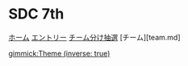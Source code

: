 # SDC 7th

[ホーム](index.md)
[エントリー](entry.md)
[チーム分け抽選](lottery.md)
[チーム][team.md]

<!-- [決勝ラウンド](final.md)
[えみっきょ](a.md)
[pp(ピアニッシモ)](b.md)
[中間管理職](c.md)
[のどか](d.md)
[COLoRFUL❤️](e.md) -->

<!-- [gimmick:Theme (inverse: true)](cerulean) -->
[gimmick:Theme (inverse: true)](united)
